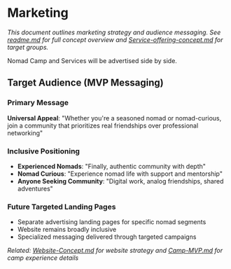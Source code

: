 # Marketing

*This document outlines marketing strategy and audience messaging. See [readme.md](readme.md) for full concept overview and [Service-offering-concept.md](Service-offering-concept.md) for target groups.*

Nomad Camp and Services will be advertised side by side.

## Target Audience (MVP Messaging)

### Primary Message
**Universal Appeal**: "Whether you're a seasoned nomad or nomad-curious, join a community that prioritizes real friendships over professional networking"

### Inclusive Positioning
- **Experienced Nomads**: "Finally, authentic community with depth"
- **Nomad Curious**: "Experience nomad life with support and mentorship"  
- **Anyone Seeking Community**: "Digital work, analog friendships, shared adventures"

### Future Targeted Landing Pages
- Separate advertising landing pages for specific nomad segments
- Website remains broadly inclusive
- Specialized messaging delivered through targeted campaigns

*Related: [Website-Concept.md](Website-Concept.md) for website strategy and [Camp-MVP.md](Camp-MVP.md) for camp experience details*
